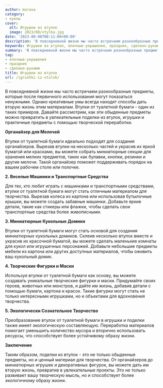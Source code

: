 ```yaml
---
author: morava
category:
- куклы
cover:
  alt: Игрушки из втулок
  image: 2023/08/vtylka.jpg
date: '2023-08-08T08:11:00+00:00'
description: 'В повседневной жизни мы часто встречаем разнообразные предметы, которые после первичного использования могут показаться ненужными. Однако креативные умы...'
keywords: Игрушки из втулок, елочные-украшения, праздник, сделано-руками, бумаги, втулки, туалетной, предметы, можете, могут, втулок, жизни, жизнь, поделки, стать, творчества, картона, фигурки, только
summary: 'В повседневной жизни мы часто встречаем разнообразные предметы, которые после первичного использования могут показаться ненужными. Однако креативные умы...'
tag:
- елочные-украшения
- праздник
- сделано-руками
title: Игрушки из втулок
url: /igrushki-iz-vtulok/
---
```


В повседневной жизни мы часто встречаем разнообразные предметы, которые после первичного использования могут показаться ненужными. Однако креативные умы всегда находят способы дать вторую жизнь этим материалам. Втулки от туалетной бумаги \- один из таких примеров. Давайте рассмотрим, как эти обыденные предметы можно превратить в увлекательные поделки из втулок, игрушки и практичные предметы с помощью творческой переработки.

**Органайзер для Мелочей**

Втулки от туалетной бумаги идеально подходят для создания органайзеров. Вырезав втулки на несколько частей и украсив их яркой бумагой или красками, вы можете собрать миниатюрные секции для хранения мелких предметов, таких как булавки, кнопки, резинки и другие мелочи. Такой органайзер поможет поддерживать порядок на вашем рабочем столе или полочке.

**2\. Веселые Машинки и Транспортные Средства**

Для тех, кто любит играть с машинками и транспортными средствами, втулки от туалетной бумаги могут стать отличным материалом для творчества. Вырезав колеса из картона или использовав бутылочные крышки, вы можете создать забавные машинки. Добавьте яркие детали, такие как стикеры или флажки, чтобы сделать свои транспортные средства более живописными.

**3\. Миниатюрные Кукольные Домики**

Втулки от туалетной бумаги могут стать основой для создания миниатюрных кукольных домиков. Склеив несколько втулок вместе и украсив их красочной бумагой, вы можете сделать маленькие комнаты для кукол или игрушечных персонажей. Добавьте небольшие предметы мебели из картона или других доступных материалов, чтобы оживить ваш кукольный домик.

**4\. Творческие Фигурки и Маски**

Используя втулки от туалетной бумаги как основу, вы можете создавать уникальные творческие фигурки и маски. Придумайте своих героев, животных или монстров, и дайте им жизнь, добавив детали с помощью бумаги, картона и красок. Такие фигурки могут стать не только интересными игрушками, но и объектами для вдохновения творчества.

**5\. Экологически Сознательное Творчество**

Преобразование втулок от туалетной бумаги в игрушки и поделки также имеет экологическую составляющую. Переработка материалов помогает уменьшить количество мусора и вторично использовать ресурсы, что способствует более устойчивому образу жизни.

**Заключение**

Таким образом, поделки из втулок \- это не только обыденные предметы, но и ценный материал для творчества. От органайзеров до миниатюрных игрушек и декоративных фигурок, вы можете дать им вторую жизнь, превратив в увлекательные проекты. Это не только развивает вашу творческую мысль, но и способствует более экологичному образу жизни.